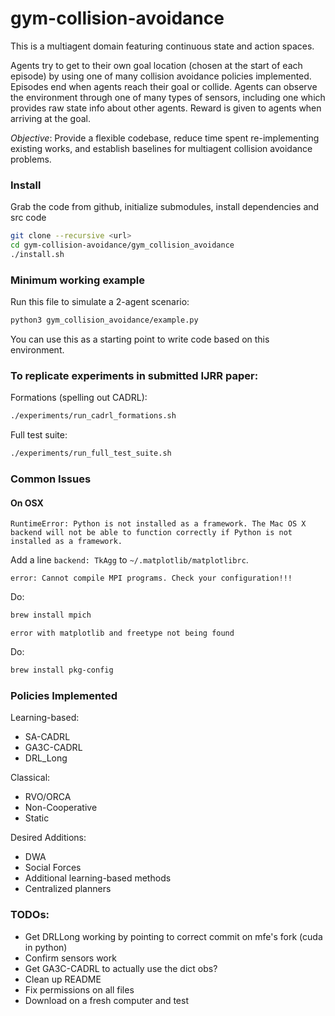 # gym-collision-avoidance

This is a multiagent domain featuring continuous state and action spaces.

Agents try to get to their own goal location (chosen at the start of each episode) by using one of many collision avoidance policies implemented.
Episodes end when agents reach their goal or collide.
Agents can observe the environment through one of many types of sensors, including one which provides raw state info about other agents.
Reward is given to agents when arriving at the goal.

*Objective*: Provide a flexible codebase, reduce time spent re-implementing existing works, and establish baselines for multiagent collision avoidance problems.

### Install

Grab the code from github, initialize submodules, install dependencies and src code
```bash
git clone --recursive <url>
cd gym-collision-avoidance/gym_collision_avoidance
./install.sh
```

### Minimum working example

Run this file to simulate a 2-agent scenario:
```bash
python3 gym_collision_avoidance/example.py
```

You can use this as a starting point to write code based on this environment.

### To replicate experiments in submitted IJRR paper:

Formations (spelling out CADRL):
```bash
./experiments/run_cadrl_formations.sh
```

Full test suite:
```bash
./experiments/run_full_test_suite.sh
```

### Common Issues

#### On OSX

```
RuntimeError: Python is not installed as a framework. The Mac OS X backend will not be able to function correctly if Python is not installed as a framework.
```

Add a line `backend: TkAgg` to `~/.matplotlib/matplotlibrc`.


```
error: Cannot compile MPI programs. Check your configuration!!!
```

Do:
```bash
brew install mpich
```

```
error with matplotlib and freetype not being found
```

Do:
```bash
brew install pkg-config
```

### Policies Implemented

Learning-based:
- SA-CADRL
- GA3C-CADRL
- DRL_Long

Classical:
- RVO/ORCA
- Non-Cooperative
- Static

Desired Additions:
- DWA
- Social Forces
- Additional learning-based methods
- Centralized planners

### TODOs:
- Get DRLLong working by pointing to correct commit on mfe's fork (cuda in python)
- Confirm sensors work
- Get GA3C-CADRL to actually use the dict obs?
- Clean up README
- Fix permissions on all files
- Download on a fresh computer and test
